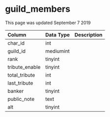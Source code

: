 # guild\_members

This page was updated September 7 2019

| Column | Data Type | Description |
| :--- | :--- | :--- |
| char\_id | int |  |
| guild\_id | mediumint |  |
| rank | tinyint |  |
| tribute\_enable | tinyint |  |
| total\_tribute | int |  |
| last\_tribute | int |  |
| banker | tinyint |  |
| public\_note | text |  |
| alt | tinyint |  |

